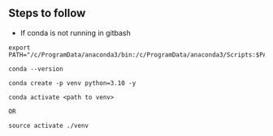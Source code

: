 <h2>Steps to follow</h2>

* If conda is not running in gitbash

```
export PATH="/c/ProgramData/anaconda3/bin:/c/ProgramData/anaconda3/Scripts:$PATH"
```

```
conda --version
```

```
conda create -p venv python=3.10 -y
```

```
conda activate <path to venv>

OR

source activate ./venv
```
